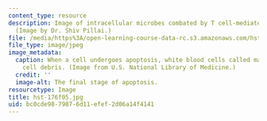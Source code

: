 ```yaml
---
content_type: resource
description: Image of intracellular microbes combated by T cell-mediated immunity.
  (Image by Dr. Shiv Pillai.)
file: /media/https%3A/open-learning-course-data-rc.s3.amazonaws.com/hst-176-cellular-and-molecular-immunology-fall-2005/bc0cde9879876d11efef2d06a14f4141_hst-176f05.jpg
file_type: image/jpeg
image_metadata:
  caption: When a cell undergoes apoptosis, white blood cells called macrophages consume
    cell debris. (Image from U.S. National Library of Medicine.)
  credit: ''
  image-alt: The final stage of apoptosis.
resourcetype: Image
title: hst-176f05.jpg
uid: bc0cde98-7987-6d11-efef-2d06a14f4141
---
```


